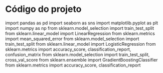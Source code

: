 # Código do projeto

import pandas as pd
import seaborn as sns
import matplotlib.pyplot as plt
import numpy as np
from sklearn.model_selection import train_test_split
from sklearn.linear_model import LinearRegression
from sklearn.metrics import mean_squared_error
from sklearn.model_selection import train_test_split
from sklearn.linear_model import LogisticRegression
from sklearn.metrics import accuracy_score, classification_report, confusion_matrix
from sklearn.model_selection import train_test_split, cross_val_score
from sklearn.ensemble import GradientBoostingClassifier
from sklearn.metrics import accuracy_score, classification_report
